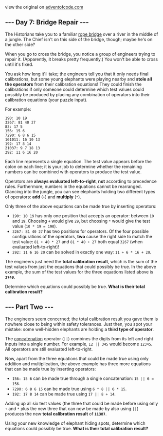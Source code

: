 view the original on <a href=https://adventofcode.com/2024/day/7>adventofcode.com</a>
<h2>--- Day 7: Bridge Repair ---</h2><p>The Historians take you to a familiar <a href="/2022/day/9">rope bridge</a> over a river in the middle of a jungle. The Chief isn't on this side of the bridge, though; maybe he's on the other side?</p>
<p>When you go to cross the bridge, you notice a group of engineers trying to repair it. (Apparently, it breaks pretty frequently.) You won't be able to cross until it's fixed.</p>
<p>You ask how long it'll take; the engineers tell you that it only needs final calibrations, but some young elephants were playing nearby and <b>stole all the operators</b> from their calibration equations! They could finish the calibrations if only someone could determine which test values could possibly be produced by placing any combination of operators into their calibration equations (your puzzle input).</p>
<p>For example:</p>
<pre><code>190: 10 19
3267: 81 40 27
83: 17 5
156: 15 6
7290: 6 8 6 15
161011: 16 10 13
192: 17 8 14
21037: 9 7 18 13
292: 11 6 16 20
</code></pre>
<p>Each line represents a single equation. The test value appears before the colon on each line; it is your job to determine whether the remaining numbers can be combined with operators to produce the test value.</p>
<p>Operators are <b>always evaluated left-to-right</b>, <b>not</b> according to precedence rules. Furthermore, numbers in the equations cannot be rearranged. Glancing into the jungle, you can see elephants holding two different types of operators: <b>add</b> (<code>+</code>) and <b>multiply</b> (<code>*</code>).</p>
<p>Only three of the above equations can be made true by inserting operators:</p>
<ul>
<li><code>190: 10 19</code> has only one position that accepts an operator: between <code>10</code> and <code>19</code>. Choosing <code>+</code> would give <code>29</code>, but choosing <code>*</code> would give the test value (<code>10 * 19 = 190</code>).</li>
<li><code>3267: 81 40 27</code> has two positions for operators. Of the four possible configurations of the operators, <b>two</b> cause the right side to match the test value: <code>81 + 40 * 27</code> and <code>81 * 40 + 27</code> both equal <code>3267</code> (when evaluated left-to-right)!</li>
<li><code>292: 11 6 16 20</code> can be solved in exactly one way: <code>11 + 6 * 16 + 20</code>.</li>
</ul>
<p>The engineers just need the <b>total calibration result</b>, which is the sum of the test values from just the equations that could possibly be true. In the above example, the sum of the test values for the three equations listed above is <code><b>3749</b></code>.</p>
<p>Determine which equations could possibly be true. <b>What is their total calibration result?</b></p>
<h2 id="part2">--- Part Two ---</h2><p>The engineers seem concerned; the total calibration result you gave them is nowhere close to being within safety tolerances. Just then, you spot your mistake: some well-hidden elephants are holding a <b>third type of operator</b>.</p>
<p>The <a href="https://en.wikipedia.org/wiki/Concatenation">concatenation</a> operator (<code><span title="I think you mean &quot;.&quot;.">||</span></code>) combines the digits from its left and right inputs into a single number. For example, <code>12 || 345</code> would become <code>12345</code>. All operators are still evaluated left-to-right.</p>
<p>Now, apart from the three equations that could be made true using only addition and multiplication, the above example has three more equations that can be made true by inserting operators:</p>
<ul>
<li><code>156: 15 6</code> can be made true through a single concatenation: <code>15 || 6 = 156</code>.</li>
<li><code>7290: 6 8 6 15</code> can be made true using <code>6 * 8 || 6 * 15</code>.</li>
<li><code>192: 17 8 14</code> can be made true using <code>17 || 8 + 14</code>.</li>
</ul>
<p>Adding up all six test values (the three that could be made before using only <code>+</code> and <code>*</code> plus the new three that can now be made by also using <code>||</code>) produces the new <b>total calibration result</b> of <code><b>11387</b></code>.</p>
<p>Using your new knowledge of elephant hiding spots, determine which equations could possibly be true. <b>What is their total calibration result?</b></p>

